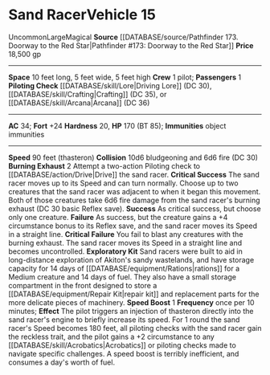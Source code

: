 ﻿---
ac: '34'
fortitude: '+24'
hardness: '20'
hp: '170'
id: '47'
item_category: Vehicles
land_speed: '90'
level: '15'
max_speed: '90'
name: Sand Racer
price: 18,500 gp
rarity: Uncommon
size: Large
source: '[[DATABASE/source/Pathfinder 173. Doorway to the Red Star|Pathfinder #173:
  Doorway to the Red Star]]'
trait:
- '[[DATABASE/trait/Magical|Magical]]'
- '[[DATABASE/trait/Uncommon|Uncommon]]'
type: Vehicle

---
# Sand Racer<span class="item-type">Vehicle 15</span>

<span class="trait-uncommon item-trait">Uncommon</span><span class="trait-size item-trait">Large</span><span class="item-trait">Magical</span>
**Source** [[DATABASE/source/Pathfinder 173. Doorway to the Red Star|Pathfinder #173: Doorway to the Red Star]]
**Price** 18,500 gp

---
**Space** 10 feet long, 5 feet wide, 5 feet high
**Crew** 1 pilot; **Passengers** 1
**Piloting Check** [[DATABASE/skill/Lore|Driving Lore]] (DC 30), [[DATABASE/skill/Crafting|Crafting]] (DC 35), or [[DATABASE/skill/Arcana|Arcana]] (DC 36)

---
**AC** 34; **Fort** +24
**Hardness** 20, **HP** 170 (BT 85); **Immunities** object immunities

---
**Speed** 90 feet (thasteron)
**Collision** 10d6 bludgeoning and 6d6 fire (DC 30)
**Burning Exhaust** <span class="action-icon">2</span> Attempt a two-action Piloting check to [[DATABASE/action/Drive|Drive]] the sand racer.
**Critical Success** The sand racer moves up to its Speed and can turn normally. Choose up to two creatures that the sand racer was adjacent to when it began this movement. Both of those creatures take 6d6 fire damage from the sand racer's burning exhaust (DC 30 basic Reflex save).
**Success** As critical success, but choose only one creature.
**Failure** As success, but the creature gains a +4 circumstance bonus to its Reflex save, and the sand racer moves its Speed in a straight line.
**Critical Failure** You fail to blast any creatures with the burning exhaust. The sand racer moves its Speed in a straight line and becomes uncontrolled.
 **Exploratory Kit** Sand racers were built to aid in long-distance exploration of Akiton's sandy wastelands, and have storage capacity for 14 days of [[DATABASE/equipment/Rations|rations]] for a Medium creature and 14 days of fuel. They also have a small storage compartment in the front designed to store a [[DATABASE/equipment/Repair Kit|repair kit]] and replacement parts for the more delicate pieces of machinery.
 **Speed Boost** <span class="action-icon">1</span> **Frequency** once per 10 minutes; **Effect** The pilot triggers an injection of thasteron directly into the sand racer's engine to briefly increase its speed. For 1 round the sand racer's Speed becomes 180 feet, all piloting checks with the sand racer gain the reckless trait, and the pilot gains a +2 circumstance to any [[DATABASE/skill/Acrobatics|Acrobatics]] or piloting checks made to navigate specific challenges. A speed boost is terribly inefficient, and consumes a day's worth of fuel.